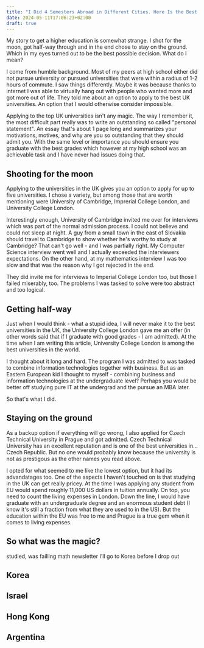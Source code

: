 ```yaml
---
title: "I Did 4 Semesters Abroad in Different Cities. Here Is the Best City"
date: 2024-05-11T17:06:23+02:00
draft: true
---
```


My story to get a higher education is somewhat strange. I shot for the moon, got half-way through and in the end chose to stay on the ground. Which in my eyes turned out to be the best possible decision. What do I mean?

I come from humble background. Most of my peers at high school either did not pursue university or pursued universities that were within a radius of 1-2 hours of commute. I saw things differently. Maybe it was because thanks to internet I was able to virtually hang out with people who wanted more and got more out of life. They told me about an option to apply to the best UK universities. An option that I would otherwise consider impossible.

Applying to the top UK universities isn't any magic. The way I remember it, the most difficult part really was to write an outstanding so called "personal statement". An essay that's about 1 page long and summarizes your motivations, motives, and why are you so outstanding that they should admit you. With the same level or importance you should ensure you graduate with the best grades which however at my high school was an achievable task and I have never had issues doing that.

## Shooting for the moon

Applying to the universities in the UK gives you an option to apply for up to five universities. I chose a variety, but among those that are worth mentioning were University of Cambridge, Imprerial College London, and University College London.

Interestingly enough, University of Cambridge invited me over for interviews which was part of the normal admission process. I could not believe and could not sleep at night. A guy from a small town in the east of Slovakia should travel to Cambridge to show whether he's worthy to study at Cambridge? That can't go well - and I was partially right. My Computer Science interview went well and I actually exceeded the interviewers expectations. On the other hand, at my mathematics interview I was too slow and that was the reason why I got rejected in the end.

They did invite me for interviews to Imperial College London too, but those I failed miserably, too. The problems I was tasked to solve were too abstract and too logical.

## Getting half-way

Just when I would think - what a stupid idea, I will never make it to the best universities in the UK, the University College London gave me an offer (in other words said that if I graduate with good grades - I am admitted). At the time when I am writing this article, University College London is among the best universities in the world.

I thought about it long and hard. The program I was admitted to was tasked to combine information technologies together with business. But as an Eastern European kid I thought to myself - combining business and information technologies at the undergraduate level? Perhaps you would be better off studying pure IT at the undergrad and the pursue an MBA later.

So that's what I did.

## Staying on the ground

As a backup option if everything will go wrong, I also applied for Czech Technical University in Prague and got admitted. Czech Technical University has an excellent reputation and is one of the best universities in... Czech Republic. But no one would probably know because the university is not as prestigous as the other names you read above. 

I opted for what seemed to me like the lowest option, but it had its advandatages too. One of the aspects I haven't touched on is that studying in the UK can get really pricey. At the time I was applying any student from EU would spend roughly 11,000 US dollars in tuition annually. On top, you need to count the living expenses in London. Down the line, I would have graduate with an undergraduate degree and an enormous student debt (I know it's still a fraction from what they are used to in the US). But the education within the EU was free to me and Prague is a true gem when it comes to living expenses.

## So what was the magic?

studied, was failling math
newsletter
I'll go to Korea before I drop out

## Korea

## Israel

## Hong Kong

## Argentina